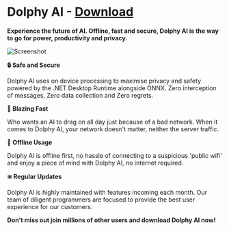 # Dolphy AI - [Download](https://apps.microsoft.com/detail/9n7094pzch4q?hl=en-GB&gl=AU)

**Experience the future of AI. Offline, fast and secure, Dolphy AI is the way to go for power, productivity and privacy.**

![Screenshot](https://store-images.s-microsoft.com/image/apps.24713.14004022060923973.e6601fbe-1137-4ec7-8f50-db4734e2f21e.cd3734b9-b907-4126-b2f5-c76decba2237?h=464)

**🔒 Safe and Secure**

Dolphy AI uses on device processing to maximise privacy and safety powered by the .NET Desktop Runtime alongside ONNX. Zero interception of messages, Zero data collection and Zero regrets.

**🚀 Blazing Fast**

Who wants an AI to drag on all day just because of a bad network. When it comes to Dolphy AI, your network doesn't matter, neither the server traffic.

**🛜 Offline Usage**

Dolphy AI is offline first, no hassle of connecting to a suspicious 'public wifi' and enjoy a piece of mind with Dolphy AI, no internet required.

**❇️ Regular Updates**

Dolphy AI is highly maintained with features incoming each month. Our team of diligent programmers are focused to provide the best user experience for our customers.

**Don't miss out join millions of other users and download Dolphy AI now!**


